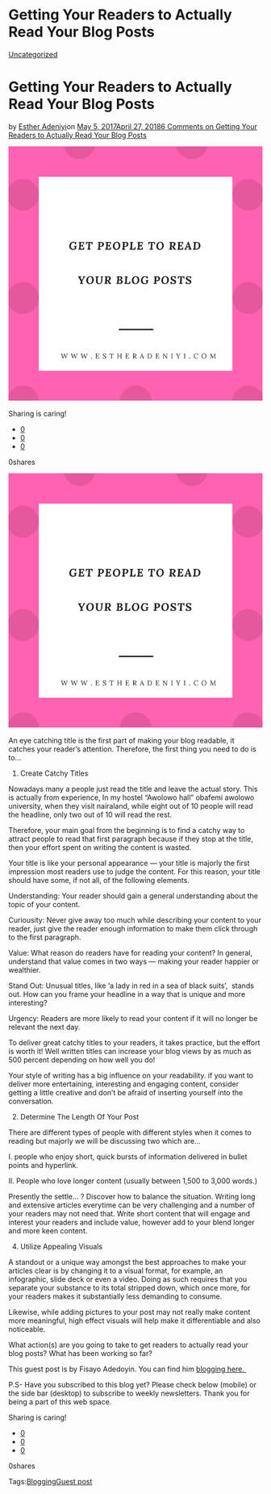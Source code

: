 # Getting Your Readers to Actually Read Your Blog Posts

[Uncategorized](https://estheradeniyi.com/category/uncategorized/)
# Getting Your Readers to Actually Read Your Blog Posts

by [Esther Adeniyi](https://estheradeniyi.com/author/esther-adeniyi/)on [May 5, 2017April 27, 2018](https://estheradeniyi.com/getting-readers-to-read-your-blog-posts/)[6 Comments on Getting Your Readers to Actually Read Your Blog Posts](https://estheradeniyi.com/getting-readers-to-read-your-blog-posts/#comments)

![](images/GET2BPEOPLE2BTO2BREAD2BYOUR2BBLOG2BPOSTS.png)

Sharing is caring!

- [0](https://www.facebook.com/sharer/sharer.php?u=https%3A%2F%2Festheradeniyi.com%2Fgetting-readers-to-read-your-blog-posts%2F&amp;t=Getting%20Your%20Readers%20to%20Actually%20Read%20Your%20Blog%20Posts)
- [0](https://twitter.com/intent/tweet?text=Getting%20Your%20Readers%20to%20Actually%20Read%20Your%20Blog%20Posts&amp;url=https%3A%2F%2Festheradeniyi.com%2Fgetting-readers-to-read-your-blog-posts%2F)
- [0](#)

0shares

[![](images/GET2BPEOPLE2BTO2BREAD2BYOUR2BBLOG2BPOSTS.png)](images/GET2BPEOPLE2BTO2BREAD2BYOUR2BBLOG2BPOSTS.png)

 An eye catching title is the first part of making your blog readable, it catches your reader&#x2019;s attention. Therefore, the first thing you need to do is to&#x2026;

1. Create Catchy Titles

Nowadays many a people just read the title and leave the actual story. This is actually from experience, In my hostel &#x201C;Awolowo hall&#x201D; obafemi awolowo university, when they visit nairaland, while eight out of 10 people will read the headline, only two out of 10 will read the rest.

Therefore, your main goal from the beginning is to find a catchy way to attract people to read that first paragraph because if they stop at the title, then your effort spent on writing the content is wasted.

Your title is like your personal appearance &#x2014; your title is majorly the first impression most readers use to judge the content. For this reason, your title should have some, if not all, of the following elements.

Understanding: Your reader should gain a general understanding about the topic of your content.

Curiousity: Never give away too much while describing your content to your reader, just give the reader enough information to make them click through to the first paragraph.

Value: What reason do readers have for reading your content? In general, understand that value comes in two ways &#x2014; making your reader happier or wealthier.

Stand Out: Unusual titles, like &#x2018;a lady in red in a sea of black suits&#x2019;, &#xA0;stands out. How can you frame your headline in a way that is unique and more interesting?

Urgency: Readers are more likely to read your content if it will no longer be relevant the next day.

To deliver great catchy titles to your readers, it takes practice, but the effort is worth it! Well written titles can increase your blog views by as much as 500 percent depending on how well you do!

Your style of writing has a big influence on your readability. if you want to deliver more entertaining, interesting and engaging content, consider getting a little creative and don&#x2019;t be afraid of inserting yourself into the conversation.

2. Determine The Length Of Your Post

There are different types of people with different styles when it comes to reading but majorly we will be discussing two which are&#x2026;

I. people who enjoy short, quick bursts of information delivered in bullet points and hyperlink.

II. People who love longer content (usually between 1,500 to 3,000 words.)

Presently the settle&#x2026; ? Discover how to balance the situation. Writing long and extensive articles everytime can be very challenging and a number of your readers may not need that.
 Write short content that will engage and interest your readers and include value, however add to your blend longer and more keen content.

4. Utilize Appealing Visuals

A standout or a unique way amongst the best approaches to make your articles clear is by changing it to a visual format, for example, an infographic, slide deck or even a video. Doing as such requires that you separate your substance to its total stripped down, which once more, for your readers makes it substantially less demanding to consume.

Likewise, while adding pictures to your post may not really make content more meaningful, high effect visuals will help make it differentiable and also noticeable.

What action(s) are you going to take to get readers to actually read your blog posts? What has been working so far?

This guest post is by Fisayo Adedoyin.
 You can find him [blogging here.&#xA0;](http://www.flywaterz.com/)

 P.S- Have you subscribed to this blog yet? Please check below (mobile) or the side bar (desktop) to subscribe to weekly newsletters. Thank you for being a part of this web space.

Sharing is caring!

- [0](https://www.facebook.com/sharer/sharer.php?u=https%3A%2F%2Festheradeniyi.com%2Fgetting-readers-to-read-your-blog-posts%2F&amp;t=Getting%20Your%20Readers%20to%20Actually%20Read%20Your%20Blog%20Posts)
- [0](https://twitter.com/intent/tweet?text=Getting%20Your%20Readers%20to%20Actually%20Read%20Your%20Blog%20Posts&amp;url=https%3A%2F%2Festheradeniyi.com%2Fgetting-readers-to-read-your-blog-posts%2F)
- [0](#)

0shares

Tags:[Blogging](https://estheradeniyi.com/tag/blogging/)[Guest post](https://estheradeniyi.com/tag/guest-post/)
